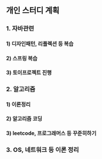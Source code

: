 ## 개인 스터디 계획

### 1. 자바관련
#### 1) 디자인패턴, 리플렉션 등 복습
#### 2) 스프링 복습
#### 3) 토이프로젝트 진행

### 2. 알고리즘
#### 1) 이론정리
#### 2) 알고리즘 코딩
#### 3) leetcode, 프로그래머스 등 꾸준히하기

### 3. OS, 네트워크 등 이론 정리
